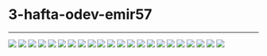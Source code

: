 # 3-hafta-odev-emir57

<hr>
<img src="images/1.png"/>
<img src="images/2.png"/>
<img src="images/3.png"/>
<img src="images/4.png"/>
<img src="images/5.png"/>
<img src="images/6.png"/>
<img src="images/7.png"/>
<img src="images/8.png"/>
<img src="images/9.png"/>
<img src="images/10.png"/>
<img src="images/11.png"/>
<img src="images/12.png"/>
<img src="images/13.png"/>
<img src="images/14.png"/>
<img src="images/15.png"/>
<img src="images/16.png"/>
<img src="images/17.png"/>
<img src="images/18.png"/>
<img src="images/19.png"/>
<img src="images/20.png"/>
<img src="images/21.png"/>
<img src="images/22.png"/>

